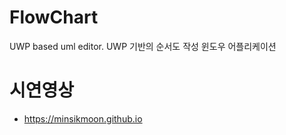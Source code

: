 # FlowChart
UWP based uml editor. UWP 기반의 순서도 작성 윈도우 어플리케이션 

# 시연영상
- https://minsikmoon.github.io
